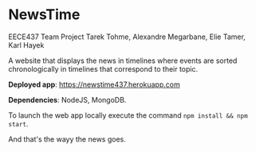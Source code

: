 # NewsTime

EECE437 Team Project
Tarek Tohme, Alexandre Megarbane, Elie Tamer, Karl Hayek

A website that displays the news in timelines where events are sorted chronologically in timelines that correspond to their topic.

**Deployed app**: https://newstime437.herokuapp.com

**Dependencies**: NodeJS, MongoDB.

To launch the web app locally execute the command `npm install && npm start`.

And that's the wayy the news goes.
